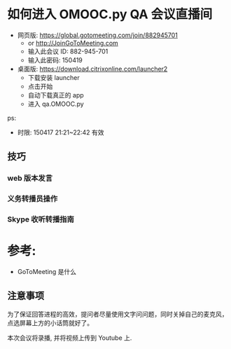 # 如何进入 OMOOC.py QA 会议直播间 

- 网页版: https://global.gotomeeting.com/join/882945701
  + or  http://JoinGoToMeeting.com
  + 输入此会议 ID: 882-945-701
  + 输入此密码: 150419
- 桌面版: https://download.citrixonline.com/launcher2
  + 下载安装 launcher
  + 点击开始
  + 自动下载真正的 app
  + 进入 qa.OMOOC.py

ps:

- 时限: 150417 21:21~22:42 有效


## 技巧

### web 版本发言


### 义务转播员操作

### Skype 收听转播指南


# 参考:

-  GoToMeeting 是什么


## 注意事项

为了保证回答进程的高效，提问者尽量使用文字问问题，同时关掉自己的麦克风，点选屏幕上方的小话筒就好了。


本次会议将录播, 并将视频上传到 Youtube 上.

